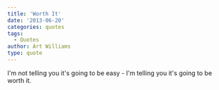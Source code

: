 ```yaml
---
title: 'Worth It'
date: '2013-06-20'
categories: quotes
tags:
  - Quotes
author: Art Williams
type: quote
---
```


I'm not telling you it's going to be easy - I'm telling you it's going to be worth it.
